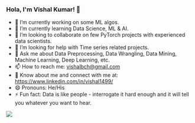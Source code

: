 ### Hola, I'm Vishal Kumar! 👋

- 🔭 I’m currently working on some ML algos.
- 🌱 I’m currently learning Data Science, ML & AI.
- 👯 I’m looking to collaborate on few PyTorch projects with experienced data scientists.
- 🤔 I’m looking for help with Time series related projects.
- 💬 Ask me about Data Preprocessing, Data Wrangling, Data Mining, Machine Learning, Deep Learning, etc.
- 📫 How to reach me: vishalbch@gmail.com
- 📄 Know about me and connect with me at: https://www.linkedin.com/in/vishal1499/
- 😄 Pronouns: He/His
- ⚡ Fun fact: Data is like people - interrogate it hard enough and it will tell you whatever you want to hear.



<img src="https://github-readme-stats.vercel.app/api?username=vishal-TH&theme=vision-friendly-dark&show_icons=true">

